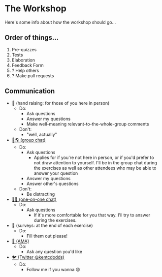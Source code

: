 # The Workshop

Here's some info about how the workshop should go...

## Order of things...

1.  Pre-quizzes
2.  Tests
3.  Elaboration
4.  Feedback Form
5.  ? Help others
6.  ? Make pull requests

## Communication

* 🙋 (hand raising: for those of you here in person)
  * Do:
    * Ask questions
    * Answer my questions
    * Make well-meaning relevant-to-the-whole-group comments
  * Don't:
    * "well, actually"
* [💬🌎 (group chat)](https://gitter.im/kentcdodds/es6-workshop)
  * Do:
    * Ask questions
      * Applies for if you're not here in person, or if you'd prefer to not draw attention to yourself. I'll be in the group chat during the exercises as well as other attendees who may be able to answer your question
    * Answer my questions
    * Answer other's questions
  * Don't:
    * Be distracting
* [💬😀 (one-on-one chat)](https://gitter.im/kentcdodds)
  * Do:
    * Ask questions
      * If it's more comfortable for you that way. I'll try to answer during the exercises.
* 📑 (surveys: at the end of each exercise)
  * Do:
    * Fill them out please!
* [📧 (AMA)](http://kcd.im/ama)
  * Do:
    * Ask any question you'd like
* [🐦 (Twitter @kentcdodds)](https://twitter.com/kentcdodds)
  * Do:
    * Follow me if you wanna 😄
